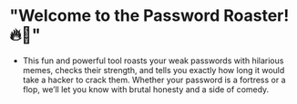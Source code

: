 # "Welcome to the Password Roaster! 🔥🔐"
- This fun and powerful tool roasts your weak passwords with hilarious memes, checks their strength, and tells you exactly how long it would take a hacker to crack them. Whether your password is a fortress or a flop, we’ll let you know with brutal honesty and a side of comedy.
